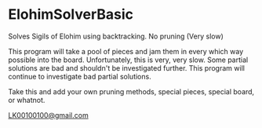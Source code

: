 ElohimSolverBasic
=================

Solves Sigils of Elohim using backtracking. No pruning (Very slow)

This program will take a pool of pieces and jam them in every which way possible into the board. Unfortunately, this is
very, very slow. Some partial solutions are bad and shouldn't be investigated further. This program will continue to
investigate bad partial solutions.

Take this and add your own pruning methods, special pieces, special board, or whatnot.

LK00100100@gmail.com
